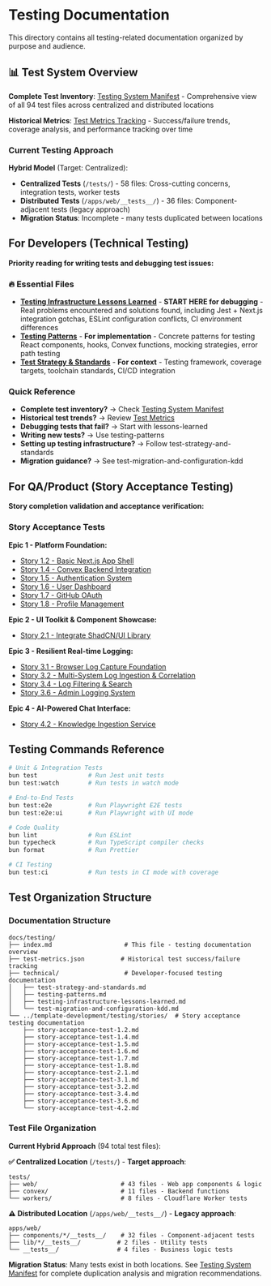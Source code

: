# Testing Documentation

This directory contains all testing-related documentation organized by purpose and audience.

## 📊 Test System Overview

**Complete Test Inventory**: [Testing System Manifest](../features/manifests/testing-system.manifest.json) - Comprehensive view of all 94 test files across centralized and distributed locations

**Historical Metrics**: [Test Metrics Tracking](test-metrics.json) - Success/failure trends, coverage analysis, and performance tracking over time

### Current Testing Approach

**Hybrid Model** (Target: Centralized):

- **Centralized Tests** (`/tests/`) - 58 files: Cross-cutting concerns, integration tests, worker tests
- **Distributed Tests** (`/apps/web/__tests__/`) - 36 files: Component-adjacent tests (legacy approach)
- **Migration Status**: Incomplete - many tests duplicated between locations

## For Developers (Technical Testing)

**Priority reading for writing tests and debugging test issues:**

### 🔥 Essential Files

- **[Testing Infrastructure Lessons Learned](technical/testing-infrastructure-lessons-learned.md)** - **START HERE for debugging** - Real problems encountered and solutions found, including Jest + Next.js integration gotchas, ESLint configuration conflicts, CI environment differences
- **[Testing Patterns](technical/testing-patterns.md)** - **For implementation** - Concrete patterns for testing React components, hooks, Convex functions, mocking strategies, error path testing
- **[Test Strategy & Standards](technical/test-strategy-and-standards.md)** - **For context** - Testing framework, coverage targets, toolchain standards, CI/CD integration

### Quick Reference

- **Complete test inventory?** → Check [Testing System Manifest](../features/manifests/testing-system.manifest.json)
- **Historical test trends?** → Review [Test Metrics](test-metrics.json)
- **Debugging tests that fail?** → Start with lessons-learned
- **Writing new tests?** → Use testing-patterns
- **Setting up testing infrastructure?** → Follow test-strategy-and-standards
- **Migration guidance?** → See test-migration-and-configuration-kdd

## For QA/Product (Story Acceptance Testing)

**Story completion validation and acceptance verification:**

### Story Acceptance Tests

**Epic 1 - Platform Foundation:**

- [Story 1.2 - Basic Next.js App Shell](../template-development/testing/stories/story-acceptance-test-1.2.md)
- [Story 1.4 - Convex Backend Integration](../template-development/testing/stories/story-acceptance-test-1.4.md)
- [Story 1.5 - Authentication System](../template-development/testing/stories/story-acceptance-test-1.5.md)
- [Story 1.6 - User Dashboard](../template-development/testing/stories/story-acceptance-test-1.6.md)
- [Story 1.7 - GitHub OAuth](../template-development/testing/stories/story-acceptance-test-1.7.md)
- [Story 1.8 - Profile Management](../template-development/testing/stories/story-acceptance-test-1.8.md)

**Epic 2 - UI Toolkit & Component Showcase:**

- [Story 2.1 - Integrate ShadCN/UI Library](../template-development/testing/stories/story-acceptance-test-2.1.md)

**Epic 3 - Resilient Real-time Logging:**

- [Story 3.1 - Browser Log Capture Foundation](../template-development/testing/stories/story-acceptance-test-3.1.md)
- [Story 3.2 - Multi-System Log Ingestion & Correlation](../template-development/testing/stories/story-acceptance-test-3.2.md)
- [Story 3.4 - Log Filtering & Search](../template-development/testing/stories/story-acceptance-test-3.4.md)
- [Story 3.6 - Admin Logging System](../template-development/testing/stories/story-acceptance-test-3.6.md)

**Epic 4 - AI-Powered Chat Interface:**

- [Story 4.2 - Knowledge Ingestion Service](../template-development/testing/stories/story-acceptance-test-4.2.md)

## Testing Commands Reference

```bash
# Unit & Integration Tests
bun test              # Run Jest unit tests
bun test:watch        # Run tests in watch mode

# End-to-End Tests
bun test:e2e          # Run Playwright E2E tests
bun test:e2e:ui       # Run Playwright with UI mode

# Code Quality
bun lint              # Run ESLint
bun typecheck         # Run TypeScript compiler checks
bun format            # Run Prettier

# CI Testing
bun test:ci           # Run tests in CI mode with coverage
```

## Test Organization Structure

### Documentation Structure

```
docs/testing/
├── index.md                    # This file - testing documentation overview
├── test-metrics.json          # Historical test success/failure tracking
├── technical/                  # Developer-focused testing documentation
│   ├── test-strategy-and-standards.md
│   ├── testing-patterns.md
│   ├── testing-infrastructure-lessons-learned.md
│   └── test-migration-and-configuration-kdd.md
└── ../template-development/testing/stories/  # Story acceptance testing documentation
    ├── story-acceptance-test-1.2.md
    ├── story-acceptance-test-1.4.md
    ├── story-acceptance-test-1.5.md
    ├── story-acceptance-test-1.6.md
    ├── story-acceptance-test-1.7.md
    ├── story-acceptance-test-1.8.md
    ├── story-acceptance-test-2.1.md
    ├── story-acceptance-test-3.1.md
    ├── story-acceptance-test-3.2.md
    ├── story-acceptance-test-3.4.md
    ├── story-acceptance-test-3.6.md
    └── story-acceptance-test-4.2.md
```

### Test File Organization

**Current Hybrid Approach** (94 total test files):

**✅ Centralized Location** (`/tests/`) - **Target approach**:

```
tests/
├── web/                       # 43 files - Web app components & logic
├── convex/                    # 11 files - Backend functions
└── workers/                   # 8 files - Cloudflare Worker tests
```

**⚠️ Distributed Location** (`/apps/web/__tests__/`) - **Legacy approach**:

```
apps/web/
├── components/*/__tests__/    # 32 files - Component-adjacent tests
├── lib/*/__tests__/          # 2 files - Utility tests
└── __tests__/                # 4 files - Business logic tests
```

**Migration Status**: Many tests exist in both locations. See [Testing System Manifest](../features/manifests/testing-system.manifest.json) for complete duplication analysis and migration recommendations.
